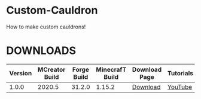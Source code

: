 # Custom-Cauldron
How to make custom cauldrons!

# DOWNLOADS
| Version | MCreator Build | Forge Build | MinecrafT Build | Download Page | Tutorials |
| --- | --- | --- | --- | --- | --- |
| 1.0.0 | 2020.5 | 31.2.0 | 1.15.2 | [Download](https://github.com/MCreator-Examples/Custom-Cauldron/releases/tag/1.0.0) | [YouTube](https://youtu.be/EVIAG_r5NUE) |
